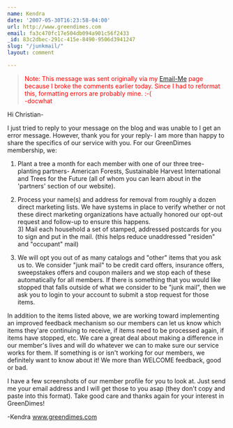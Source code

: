 ```yaml
---
name: Kendra
date: '2007-05-30T16:23:58-04:00'
url: http://www.greendimes.com
email: fa3c470fc17e504db094a901c56f2433
_id: 83c2dbec-291c-415e-8490-9506d3941247
slug: "/junkmail/"
layout: comment

---
```


<blockquote style="color: red;">Note: This message was sent originally via my <a href="/email" rel="nofollow">Email-Me</a> page because I broke the comments earlier today.  Since I had to reformat this, formatting errors are probably mine. :-(<br />-docwhat</blockquote>

Hi Christian-

I just tried to reply to your message on the blog and was unable to I get an error message. However, thank you for your reply- I am more than happy to share the specifics of our service with you. For our GreenDimes membership, we:

1)  Plant a tree a month for each member with one of our three tree-planting partners- American Forests, Sustainable Harvest International and Trees for the Future (all of whom you can learn about in the 'partners' section of our website).

2)  Process your name(s) and address for removal from roughly a dozen direct marketing lists.  We have systems in place to verify whether or not these direct marketing organizations have actually honored our opt-out request and follow-up to ensure this happens.                                                         
                                                                                3)  Mail each household a set of stamped, addressed postcards for you to sign and put in the mail.  (this helps reduce unaddressed "residen" and "occupant" mail)                                                                           
                                                                                
4)  We will opt you out of as many catalogs and "other" items that you ask us to.  We consider "junk mail" to be credit card offers, insurance offers, sweepstakes offers and coupon mailers and we stop each of these automatically for all members.   If there is something that you would like stopped that falls outside of what we consider to be "junk mail", then we ask you to login to your account to submit a stop request for those items.

In addition to the items listed above, we are working toward implementing an improved feedback mechanism so our members can let us know which items they'are continuing to receive, if items need to be processed again, if items have stopped, etc.  We care a great deal about making a difference in our member's lives and will do whatever we can to make sure our service works for them.  If something is or isn't working for our members, we definitely want to know about it!  We more than WELCOME feedback, good or bad.

I have a few screenshots of our member profile for you to look at. Just send me your email address and I will get those to you asap (they don't copy and paste into this format). Take good care and thanks again for your interest in GreenDimes!

-Kendra
www.greendimes.com
